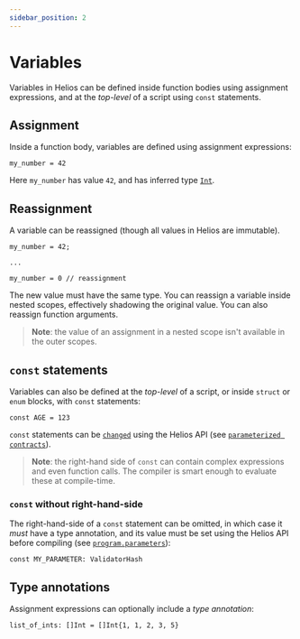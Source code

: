 ```yaml
---
sidebar_position: 2
---
```

# Variables

Variables in Helios can be defined inside function bodies using assignment expressions, and at the *top-level* of a script using `const` statements.

## Assignment

Inside a function body, variables are defined using assignment expressions:

```helios
my_number = 42
```

Here `my_number` has value `42`, and has inferred type [`Int`](./builtins/int.md). 

## Reassignment

A variable can be reassigned (though all values in Helios are immutable).

```helios
my_number = 42;

...

my_number = 0 // reassignment
```

The new value must have the same type. You can reassign a variable inside nested scopes, effectively shadowing the original value. You can also reassign function arguments.

> **Note**: the value of an assignment in a nested scope isn't available in the outer scopes.

## `const` statements

Variables can also be defined at the *top-level* of a script, or inside `struct` or `enum` blocks, with `const` statements:

```helios
const AGE = 123
```

`const` statements can be [`changed`](../api/reference/classes/Program.md#parameters-1) using the Helios API (see [`parameterized contracts`](./script-structure/parameterized.md)).

> **Note**: the right-hand side of `const` can contain complex expressions and even function calls. The compiler is smart enough to evaluate these at compile-time.

### `const` without right-hand-side

The right-hand-side of a `const` statement can be omitted, in which case it *must* have a type annotation, and its value must be set using the Helios API before compiling (see [`program.parameters`](../api/reference/classes/Program.md#parameters-1)):

```helios
const MY_PARAMETER: ValidatorHash
```

## Type annotations

Assignment expressions can optionally include  a *type annotation*:
```helios
list_of_ints: []Int = []Int{1, 1, 2, 3, 5}
```